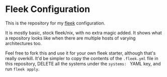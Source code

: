 # Fleek Configuration 

This is the repository for my [fleek](https://github.com/ublue-os/fleek) configuration.

It is mostly basic, stock fleek/nix, with no extra magic added. It shows what a repository
looks like when there are multiple hosts of varying architectures too.

Feel free to fork this and use it for your own fleek starter, although that's really overkill.
It'd be simpler to copy the contents of the `.fleek.yml` file in this repository, DELETE all the
systems under the `systems: ` YAML key, and run `fleek apply`.


